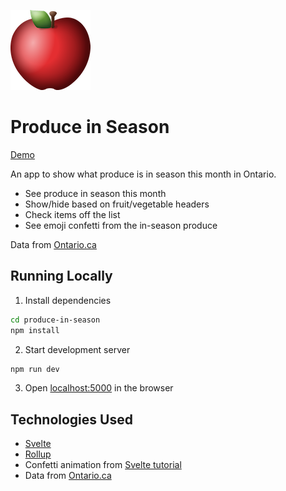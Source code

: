![icon](./public/favicon.png)

# Produce in Season

[Demo](https://andreidobrinski.com/produce-in-season/)

An app to show what produce is in season this month in Ontario.

- See produce in season this month
- Show/hide based on fruit/vegetable headers
- Check items off the list
- See emoji confetti from the in-season produce

Data from [Ontario.ca](https://www.ontario.ca/foodland/page/availability-guide)

## Running Locally

1. Install dependencies

```bash
cd produce-in-season
npm install
```

2. Start development server

```bash
npm run dev
```

3. Open [localhost:5000](http://localhost:5000) in the browser

## Technologies Used

- [Svelte](https://svelte.dev/)
- [Rollup](https://rollupjs.org)
- Confetti animation from [Svelte tutorial](https://svelte.dev/tutorial/congratulations)
- Data from [Ontario.ca](https://www.ontario.ca/foodland/page/availability-guide)
